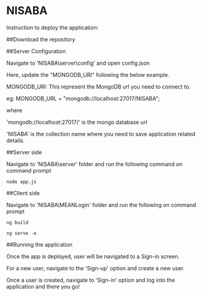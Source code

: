 # NISABA

Instruction to deploy the application: 

##Download the repository

##Server Configuration 

Navigate to 'NISABA\server\config' and open config.json 

Here, update the "MONGODB_URI" following the below example. 

MONGODB_URI: This represent the MongoDB url you need to connect to. 

eg: MONGODB_URL = "mongodb://localhost:27017/NISABA"; 

where 

'mongodb://localhost:27017/' is the mongo database url 

'NISABA' is the collection name where you need to save application related details.

##Server side 

Navigate to 'NISABA\server' folder and run the following command on command prompt 

`node app.js`

##Client side 

Navigate to 'NISABA\MEANLogin' folder and run the following on command prompt 

`ng build`


`ng serve -o`

##Running the application 

Once the app is deployed, user will be navigated to a Sign-in screen. 

For a new user, navigate to the 'Sign-up' option and create a new user.

Once a user is created, navigate to 'Sign-in' option and log into the application and there you go! 
